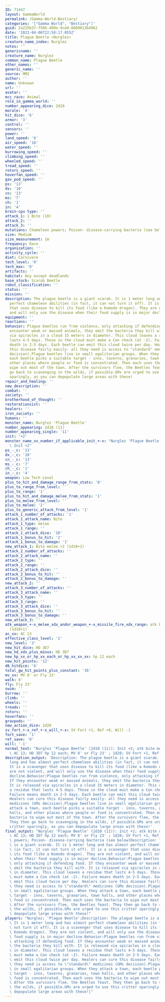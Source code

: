 ```yaml
---
ID: 71447
layout: GammaWorld
permalink: /Gamma-World-Bestiary/
categories: '["Gamma World", "Bestiary"]'
guid: 2a225b37-f506-499e-9ce0-8609013b4962
date: '2023-04-06T22:58:17.055Z'
title: Plague Beetle «Nurglez»
creature_name_index: Nurglez
notes: ''
genericname: ''
creature_name: Nurglez
common_name: Plague Beetle
other_names: ''
generic_name: ''
source: MM2
author: ''
name: Unknown
url: ''
avatar: ''
mcc_race: Animal
role_in_gamma_world: ''
number_appearing_dice: 2d10
morale: '4'
hit_dice: '6'
armor: '3'
control: ''
sensors: ''
power: ''
land_speed: '6'
air_speed: '18'
water_speed: ''
burrowing_speed: ''
climbing_speed: ''
wheeled_speed: ''
tread_speed: ''
rotors_speed: ''
hoverfan_speed: ''
gav_pod_speed: ''
ps: '13'
dx: '10'
cn: '13'
ms: '7'
ch: '1'
in: '4'
brain-cpu type: ''
attack_1: 1 Bite (10)
attack_2: ''
attack_3: ''
mutations: Chameleon powers; Poison- disease-carrying bacteria (see below)
size: Medium
size_measurement: 1m
frequency: Rare
organization: ''
activity_cycle: ''
diet: Carnivore
tech_level: '0'
tech_max: '0'
artifacts: ''
habitat: Any except deadlands
base_stock: Scarab Beetle
robot_classification: ''
status: ''
mission: ''
description: The plague beetle is a giant scarab. It is 1 meter long and has almost
  perfect chameleon abilities (in fact, it can not turn it off). It is a scavenger
  that uses disease to kill its food (like a Komodo dragon). They are not violent,
  and will only use the disease when their food supply is in major decline.
equipment: ''
reactions: ''
behavior: Plague beetles run from violence, only attacking if defending food. If they
  encounter weak or massed animals, they emit the bacteria they kill with. It is released
  via spiracles in a cloud 15 meters in diameter. This cloud leaves a residue that
  lasts 4-5 days. Those in the cloud must make a Con check (at -2). Failure means
  death in 2-5 days. Each beetle can emit this cloud twice per day. Healers can cure
  this disease fairly easily- all they need is access to "standard" medicines (GMs
  decision).Plague beetles live in small egalitarian groups. When they attack a town,
  each beetle picks a suitable target - inns, taverns, granaries, town halls, and
  other places where people or food is concentrated. Then each uses the bacteria to
  wipe out most of the town. After the survivors flee, the Beetles feast. They then
  go back to scavenging in the wilds, if possible.GMs are urged to use this critter
  sparingly, as you can depopulate large areas with these!
repair_and_healing: ''
new_description: ''
combat: ''
society: ''
brotherhood_of_thought: ''
restorationsist: ''
healers: ''
iron_society: ''
humans: ''
monster_name: Nurglez 'Plague Beetle'
number_appearing: 2d10 (11)
number_appearing_single: '11'
init: '+2'
monster_name_xx_number_if_applicable_init_+-x: "Nurglez 'Plague Beetle' (2d10 (11)):\
  \ Init +2"
ps_-_c: '13'
dx_-_c: '10'
cn_-_c: '13'
ms_-_c: '7'
ch_-_c: '1'
in_-_c: '4'
weapon: Low Tech Level
plus_to_hit_and_damage_range_from_stats: '0'
plus_to_range_from_level: ''
plus_to_range: '1'
plus_to_hit_and_damage_melee_from_stats: '1'
plus_to_melee_from_level: ''
plus_to_melee: '2'
plus_to_generic_attack_from_level: '1'
attack_1_number_of_attacks: '1'
attack_1_attack_name: Bite
attack_1_type: melee
attack_1_range: ''
attack_1_attack_dice: '10'
attack_1_bonus_to_hit: '2'
attack_1_bonus_to_damage: '1'
new_attack_1: Bite melee +2 (1d10+1)
attack_2_number_of_attacks: ''
attack_2_attack_name: ''
attack_2_type: ''
attack_2_range: ''
attack_2_attack_dice: ''
attack_2_bonus_to_hit: ''
attack_2_bonus_to_damage: ''
new_attack_2: ''
attack_3_number_of_attacks: ''
attack_3_attack_name: ''
attack_3_type: ''
attack_3_range: ''
attack_3_attack_dice: ''
attack_3_bonus_to_hit: ''
attack_3_bonus_to_damage: ''
new_attack_3: ''
atk_weapon_+-x_melee_xdx_andor_weapon_+-x_missile_fire_xdx_range: atk bite melee +2
  (1d10+1)
ac_xx: AC 13
effective_class_level: '2'
new_level: '3'
new_hit_dice: HD 3D7
new_hd_xdx_plus_minus: HD 3D7
new_hp_xx_or_hp_xx_each_or_hp_xx_xx_xx: hp 12 each
new_hit_points: '12'
d6_hitdice: '6'
total_gw_hit_points_plus_constant: '36'
mv_xx: MV 8' or Fly 23'
walk: 8'
fly: Fly 23'
swim: ''
burrow: ''
climb: ''
wheels: ''
treads: ''
rotors: ''
hoverfans: ''
gravpods: ''
new_action_dice: 1d20
sv_fort_+-x_ref_+-x_will_+-x: SV Fort +1, Ref +0, Will -1
fort_save: '1'
ref_save: '0'
will: '-1'
normal_text: "Nurglez 'Plague Beetle' (2d10 (11)): Init +2; atk bite melee +2 (1d10+1);\
  \ AC 13; HD 3D7 hp 12 each; MV 8' or Fly 23' ; 1d20; SV Fort +1, Ref +0, Will -1"
description_output: 'Description: The plague beetle is a giant scarab. It is 1 meter
  long and has almost perfect chameleon abilities (in fact, it can not turn it off).
  It is a scavenger that uses disease to kill its food (like a Komodo dragon). They
  are not violent, and will only use the disease when their food supply is in major
  decline.Behavior:Plague beetles run from violence, only attacking if defending food.
  If they encounter weak or massed animals, they emit the bacteria they kill with.
  It is released via spiracles in a cloud 15 meters in diameter. This cloud leaves
  a residue that lasts 4-5 days. Those in the cloud must make a Con check (at -2).
  Failure means death in 2-5 days. Each beetle can emit this cloud twice per day.
  Healers can cure this disease fairly easily- all they need is access to "standard"
  medicines (GMs decision).Plague beetles live in small egalitarian groups. When they
  attack a town, each beetle picks a suitable target - inns, taverns, granaries, town
  halls, and other places where people or food is concentrated. Then each uses the
  bacteria to wipe out most of the town. After the survivors flee, the Beetles feast.
  They then go back to scavenging in the wilds, if possible.GMs are urged to use this
  critter sparingly, as you can depopulate large areas with these!'
final_output: "Nurglez 'Plague Beetle' (2d10 (11)): Init +2; atk bite melee +2 (1d10+1);\
  \ AC 13; HD 3D7 hp 12 each; MV 8' or Fly 23' ; 1d20; SV Fort +1, Ref +0, Will -1Chameleon\
  \ powers; Poison- disease-carrying bacteria (see below)Description: The plague beetle\
  \ is a giant scarab. It is 1 meter long and has almost perfect chameleon abilities\
  \ (in fact, it can not turn it off). It is a scavenger that uses disease to kill\
  \ its food (like a Komodo dragon). They are not violent, and will only use the disease\
  \ when their food supply is in major decline.Behavior:Plague beetles run from violence,\
  \ only attacking if defending food. If they encounter weak or massed animals, they\
  \ emit the bacteria they kill with. It is released via spiracles in a cloud 15 meters\
  \ in diameter. This cloud leaves a residue that lasts 4-5 days. Those in the cloud\
  \ must make a Con check (at -2). Failure means death in 2-5 days. Each beetle can\
  \ emit this cloud twice per day. Healers can cure this disease fairly easily- all\
  \ they need is access to \"standard\" medicines (GMs decision).Plague beetles live\
  \ in small egalitarian groups. When they attack a town, each beetle picks a suitable\
  \ target - inns, taverns, granaries, town halls, and other places where people or\
  \ food is concentrated. Then each uses the bacteria to wipe out most of the town.\
  \ After the survivors flee, the Beetles feast. They then go back to scavenging in\
  \ the wilds, if possible.GMs are urged to use this critter sparingly, as you can\
  \ depopulate large areas with these!"
players: "Nurglez; 'Plague Beetle';Description: The plague beetle is a giant scarab.\
  \ It is 1 meter long and has almost perfect chameleon abilities (in fact, it can\
  \ not turn it off). It is a scavenger that uses disease to kill its food (like a\
  \ Komodo dragon). They are not violent, and will only use the disease when their\
  \ food supply is in major decline.Behavior:Plague beetles run from violence, only\
  \ attacking if defending food. If they encounter weak or massed animals, they emit\
  \ the bacteria they kill with. It is released via spiracles in a cloud 15 meters\
  \ in diameter. This cloud leaves a residue that lasts 4-5 days. Those in the cloud\
  \ must make a Con check (at -2). Failure means death in 2-5 days. Each beetle can\
  \ emit this cloud twice per day. Healers can cure this disease fairly easily- all\
  \ they need is access to \"standard\" medicines (GMs decision).Plague beetles live\
  \ in small egalitarian groups. When they attack a town, each beetle picks a suitable\
  \ target - inns, taverns, granaries, town halls, and other places where people or\
  \ food is concentrated. Then each uses the bacteria to wipe out most of the town.\
  \ After the survivors flee, the Beetles feast. They then go back to scavenging in\
  \ the wilds, if possible.GMs are urged to use this critter sparingly, as you can\
  \ depopulate large areas with these!|"
---
```

</br>